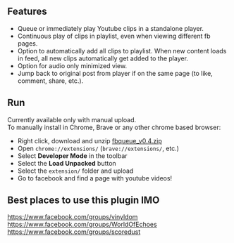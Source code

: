 ## Features
- Queue or immediately play Youtube clips in a standalone player.
- Continuous play of clips in playlist, even when viewing different fb pages.
- Option to automatically add all clips to playlist. When new content loads in feed, all new clips automatically get added to the player.
- Option for audio only minimized view.
- Jump back to original post from player if on the same page (to like, comment, share, etc.).


## Run
Currently available only with manual upload.  
To manually install in Chrome, Brave or any other chrome based browser: 
- Right click, download and unzip [fbqueue_v0.4.zip](https://github.com/kirinmurphy/project_archive/tree/master/fbqueue/fbqueue_v0.4.zip)
- Open `chrome://extensions/` (`brave://extensions/`, etc.)
- Select **Developer Mode** in the toolbar
- Select the **Load Unpacked** button 
- Select the `extension/` folder and upload
- Go to facebook and find a page with youtube videos! 


## Best places to use this plugin IMO
https://www.facebook.com/groups/vinyldom    
https://www.facebook.com/groups/WorldOfEchoes    
https://www.facebook.com/groups/scoredust   
